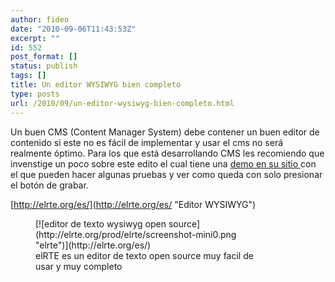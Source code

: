 ```yaml
---
author: fideo
date: "2010-09-06T11:43:53Z"
excerpt: ""
id: 552
post_format: []
status: publish
tags: []
title: Un editor WYSIWYG bien completo
type: posts
url: /2010/09/un-editor-wysiwyg-bien-completo.html
---
```

Un buen CMS (Content Manager System) debe contener un buen editor de contenido si este no es fácil de implementar y usar el cms no será realmente óptimo. Para los que está desarrollando CMS les recomiendo que invenstige un poco sobre este edito el cual tiene una [demo en su sitio ](http://elrte.org/es/demo "Demo de elrte")con el que pueden hacer algunas pruebas y ver como queda con solo presionar el botón de grabar.

[http://elrte.org/es/](http://elrte.org/es/ "Editor WYSIWYG")

<figure class="wp-caption alignnone" style="width: 370px">[![editor de texto wysiwyg open source](http://elrte.org/prod/elrte/screenshot-mini0.png "elrte")](http://elrte.org/es/)<figcaption class="wp-caption-text">elRTE es un editor de texto open source muy facil de usar y muy completo</figcaption></figure>
